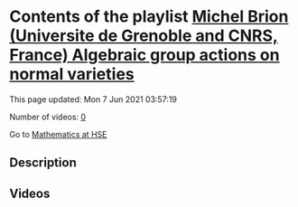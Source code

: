 # Contents of the playlist [Michel Brion (Universite de Grenoble and CNRS, France)  Algebraic group actions on normal varieties](https://www.youtube.com/playlist?list=PLq3E5oubNNoAMQ2W9wEWNc6OHs-3ehpIm)

This page updated: Mon 7 Jun 2021 03:57:19

Number of videos: [0](#videos)

Go to [Mathematics at HSE](../README.md)

## Description



## Videos

